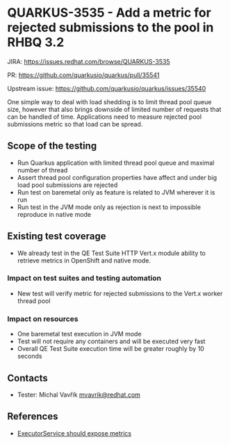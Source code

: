 # QUARKUS-3535 - Add a metric for rejected submissions to the pool in RHBQ 3.2

JIRA: https://issues.redhat.com/browse/QUARKUS-3535

PR: https://github.com/quarkusio/quarkus/pull/35541

Upstream issue: https://github.com/quarkusio/quarkus/issues/35540

One simple way to deal with load shedding is to limit thread pool queue size, however
that also brings downside of limited number of requests that can be handled of time.
Applications need to measure rejected pool submissions metric so that load can be spread.

## Scope of the testing
 * Run Quarkus application with limited thread pool queue and maximal number of thread
 * Assert thread pool configuration properties have affect and under big load pool submissions are rejected
 * Run test on baremetal only as feature is related to JVM wherever it is run
 * Run test in the JVM mode only as rejection is next to impossible reproduce in native mode

## Existing test coverage
* We already test in the QE Test Suite HTTP Vert.x module ability to retrieve metrics in OpenShift and native mode.

### Impact on test suites and testing automation
 * New test will verify metric for rejected submissions to the Vert.x worker thread pool

### Impact on resources
 * One baremetal test execution in JVM mode
 * Test will not require any containers and will be executed very fast
 * Overall QE Test Suite execution time will be greater roughly by 10 seconds

## Contacts
* Tester: Michal Vavřík <mvavrik@redhat.com>

## References
- [ExecutorService should expose metrics](https://github.com/quarkusio/quarkus/issues/34998)